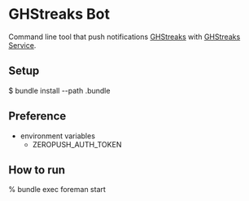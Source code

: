 GHStreaks Bot
============================

Command line tool that push notifications [GHStreaks](https://github.com/suer/ghstreaks/)
with [GHStreaks Service](https://github.com/suer/ghstreaks-service/).

Setup
----------------------

  $ bundle install --path .bundle

Preference
----------------------

* environment variables
  - ZEROPUSH\_AUTH\_TOKEN

How to run
----------------------

  % bundle exec foreman start
